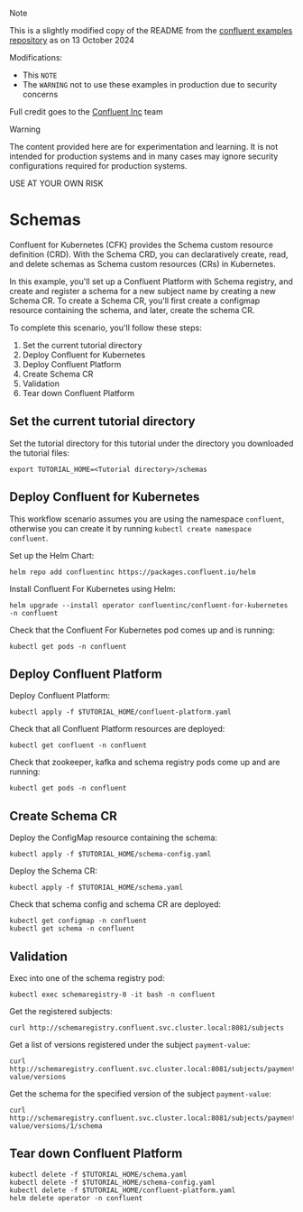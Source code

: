 > [!NOTE]
> This is a slightly modified copy of the README from the [confluent examples repository](https://github.com/confluentinc/confluent-kubernetes-examples/tree/master/schemas) as on 13 October 2024
>
> Modifications:
>
> * This `NOTE`
> * The `WARNING` not to use these examples in production due to security concerns
>
> Full credit goes to the [Confluent Inc](https://github.com/confluentinc) team

> [!WARNING]
> The content provided here are for experimentation and learning. It is not intended for production systems and in many cases may ignore security configurations required for production systems.
>
> USE AT YOUR OWN RISK

# Schemas
Confluent for Kubernetes (CFK) provides the Schema custom resource definition (CRD). With the Schema CRD, you can declaratively create, read, and delete schemas as Schema custom resources (CRs) in Kubernetes.

In this example, you'll set up a Confluent Platform with Schema registry, and create and register a schema for a new subject name by creating a new Schema CR. To create a Schema CR, you'll first create a configmap resource containing the schema, and later, create the schema CR. 

To complete this scenario, you'll follow these steps:

1. Set the current tutorial directory
2. Deploy Confluent for Kubernetes
3. Deploy Confluent Platform
4. Create Schema CR 
5. Validation
6. Tear down Confluent Platform

## Set the current tutorial directory

Set the tutorial directory for this tutorial under the directory you downloaded the tutorial files:

```
export TUTORIAL_HOME=<Tutorial directory>/schemas
```

## Deploy Confluent for Kubernetes

This workflow scenario assumes you are using the namespace `confluent`, otherwise you can create it by running ``kubectl create namespace confluent``. 

Set up the Helm Chart:

```
helm repo add confluentinc https://packages.confluent.io/helm
```

Install Confluent For Kubernetes using Helm:

```
helm upgrade --install operator confluentinc/confluent-for-kubernetes -n confluent
```
  
Check that the Confluent For Kubernetes pod comes up and is running:

```
kubectl get pods -n confluent
```

## Deploy Confluent Platform

Deploy Confluent Platform:

```
kubectl apply -f $TUTORIAL_HOME/confluent-platform.yaml
```

Check that all Confluent Platform resources are deployed:

```   
kubectl get confluent -n confluent
```

Check that zookeeper, kafka and schema registry pods come up and are running:

```   
kubectl get pods -n confluent
```

## Create Schema CR 
Deploy the ConfigMap resource containing the schema: 
```
kubectl apply -f $TUTORIAL_HOME/schema-config.yaml
```

Deploy the Schema CR: 
```
kubectl apply -f $TUTORIAL_HOME/schema.yaml 
```

Check that schema config and schema CR are deployed: 
```
kubectl get configmap -n confluent 
kubectl get schema -n confluent
```

## Validation

Exec into one of the schema registry pod:
```
kubectl exec schemaregistry-0 -it bash -n confluent
```

Get the registered subjects:
```
curl http://schemaregistry.confluent.svc.cluster.local:8081/subjects
```

Get a list of versions registered under the subject `payment-value`: 
```
curl http://schemaregistry.confluent.svc.cluster.local:8081/subjects/payment-value/versions
```

Get the schema for the specified version of the subject `payment-value`: 
```
curl http://schemaregistry.confluent.svc.cluster.local:8081/subjects/payment-value/versions/1/schema
```

## Tear down Confluent Platform

```
kubectl delete -f $TUTORIAL_HOME/schema.yaml
kubectl delete -f $TUTORIAL_HOME/schema-config.yaml
kubectl delete -f $TUTORIAL_HOME/confluent-platform.yaml
helm delete operator -n confluent
```
